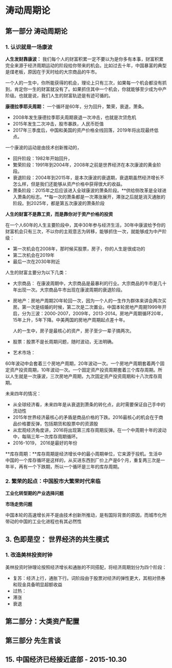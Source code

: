 # 涛动周期论

## 第一部分 涛动周期论

### 1. 认识就是一场康波

**人生发财靠康波：** 我们每个人的财富积累一定不要以为是你多有本事，财富积累完全来源于经济周期运动的阶段给你带来的机会。比如过去十年，中国暴富的典型是煤老板，原因在于天时给的大宗商品的牛市。

一个人的一生中，你所能获得的机会，理论上只有三次，如果每一个机会都没有抓到，肯定你一生的财富就没有了。如果抓住其中一个机会，你就能够至少成为中产阶级。也就是说，我们人生的财富轨迹是有迹可循的。

**康德拉季耶夫周期：** 一个循环是60年，分为回升，繁荣，衰退，萧条。

- 2008年发生康德拉季耶夫周期衰退一次冲击，也就是次贷危机
- 2015年发生二次冲击，股市暴跌，人民币贬值
- 2017年三季度后，中国和美国的资产价格全线回落，2019年将出现最终低点。

一个康波的运动是由技术创新推动的，

- 回升阶段：1982年开始回升，
- 繁荣阶段：1991年到2004年，2008年之前是世界经济在本次康波的黄金阶段。
- 衰退阶段：2004年到2015年，是本次康波的衰退期，衰退期虽然经济增长不怎么样，但是我们还能够从资产价格中获得很大的收益。
- 萧条阶段：2015年之后应该进入全球康波的萧条阶段。**供给侧改革是全球进入萧条的标志。**每一次的萧条都是一次滞涨展开，滞涨之后就是消灭通胀的阶段。到2025年，都是第五次康波的萧条阶段

**人生的财富不是靠工资，而是靠你对于资产价格的投资**

在一个人60年的人生主要阶段中，其中30年参与经济生活，30年中康波给予你的财富机会只有三次，不以你的主观意志为转移，能够抓住一次，就能够成为中产阶级：

- 第一次机会在2008年，那时候买股票，房子，你的人生是很成功的
- 第二次机会在2019年
- 最后一次在2030年附近

人生的财富主要分为以下几类：

- 大宗商品： 在康波周期中，大宗商品是最暴利的行业。大宗商品的牛市是几十年出现一次。大宗商品牛市出现在康波周期的衰退阶段。

- 房地产：房地产周期20年轮回一次，因为一个人的一生作为群体来讲会两次买房。第一次是结婚的时候，第二次是二次置业。中国本轮房地产周期1999年开启，分为三波：2000-2007，2009年，2013-2014。房地产周期循环20年，15年上升，5年下降。中美两国的房地产周期起点差十年。

  人的一生中，房子是最核心的资产，房子至少一辈子搞两次。

- 股票：股票不是长周期问题，随时波动，无法明确。

- 艺术市场：

60年波动中会套着三个房地产周期，20年波动一次。一个房地产周期套着两个固定资产投资周期，10年波动一次。一个固定资产投资周期套着三个库存周期。所以人生就是一次康波，三次房地产周期，九次固定资产投资周期和十八次库存周期。

未来四年的情况：

- 从全球经济看，未来四年是从衰退到萧条的转化点，此时需要保证自己手中的流动性
- 2015年世界经济最核心的矛盾是商品价格的下跌。2016最核心的机会在于商品价格要反弹，包括期货和股票中的资源股
- 从宏观经济角度讲，2016将出现第三库存周期反弹。在一个中周期十年的波动中，每隔三年一次库存周期循环。
- 2016-1019， 2016是最好的年份



**库存周期：**库存周期是经济增长中的最小周期单位，它来源于投机。生活中中国的一个库存循环是这样的，从买进东西到厂价上产是6个月，重复两三次是一年半，再有一个下跌期，所以一个循环是三年的库存周期。

### 2. 繁荣的起点：中国股市大繁荣时代来临

**工业化转型期的产业选择问题**

**市场走势问题**

中国本轮的高速增长并不是由技术创新所推动，是有国际背景的原因，而城市化所带动的中国的工业化进程也有其必然性







## 3. 色即是空： 世界经济的共生模式

### 1. 改造美林投资时钟

美林投资时钟理论按照经济增长和通胀的不同搭配，将经济周期划分为四个阶段：

- 复苏：经济上行，通胀下行。词阶段由于股票对经济的弹性更大，其相对债券和现金具备明显超额收益
- 过热：
- 滞涨
- 衰退





## 第二部分：大类资产配置







## 第三部分 先生言谈



## 15. 中国经济已经接近底部 - 2015-10.30



